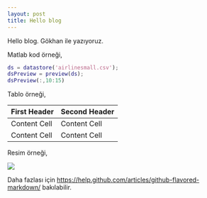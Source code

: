 ```yaml
---
layout: post
title: Hello blog
---
```


Hello blog. Gökhan ile yazıyoruz.

Matlab kod örneği,

```matlab
ds = datastore('airlinesmall.csv');
dsPreview = preview(ds);
dsPreview(:,10:15)
```

Tablo örneği,

First Header  | Second Header
------------- | -------------
Content Cell  | Content Cell
Content Cell  | Content Cell

Resim örneği,

![](http://www.mathworks.com/help/releases/R2015b/examples/matlab_product/AirlineMapReduceExample_01.png)

Daha fazlası için <https://help.github.com/articles/github-flavored-markdown/> bakılabilir.
